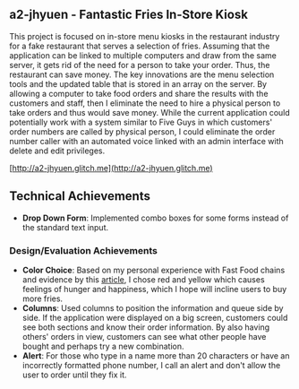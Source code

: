 ## a2-jhyuen - Fantastic Fries In-Store Kiosk

This project is focused on in-store menu kiosks in the restaurant industry for a fake restaurant that serves a selection of fries. Assuming that the application can be linked to multiple computers and draw from the same server, it gets rid of the need for a person to take your order. Thus, the restaurant can save money. The key innovations are the menu selection tools and the updated table that is stored in an array on the server. By allowing a computer to take food orders and share the results with the customers and staff, then I eliminate the need to hire a physical person to take orders and thus would save money. While the current application could potentially work with a system similar to Five Guys in which customers' order numbers are called by physical person, I could eliminate the order number caller with an automated voice linked with an admin interface with delete and edit privileges.

[http://a2-jhyuen.glitch.me](http://a2-jhyuen.glitch.me)

## Technical Achievements
- **Drop Down Form**: Implemented combo boxes for some forms instead of the standard text input.

### Design/Evaluation Achievements
- **Color Choice**: Based on my personal experience with Fast Food chains and evidence by this [article](https://medium.com/@ashley_howell/understanding-colour-psychology-for-restaurants-brands-dbb7ffbcecae), I chose red and yellow which causes feelings of hunger and happiness, which I hope will incline users to buy more fries.
- **Columns**: Used columns to position the information and queue side by side. If the application were displayed on a big screen, customers could see both sections and know their order information. By also having others' orders in view, customers can see what other people have bought and perhaps try a new combination.
- **Alert**: For those who type in a name more than 20 characters or have an incorrectly formatted phone number, I call an alert and don't allow the user to order until they fix it.
